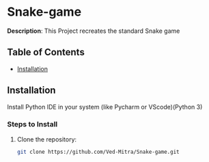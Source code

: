 # Snake-game

**Description**: This Project recreates the standard Snake game

## Table of Contents

- [Installation](#installation)

## Installation
Install Python IDE in your system (like Pycharm or VScode)(Python 3)

### Steps to Install
1. Clone the repository:
   ```bash
   git clone https://github.com/Ved-Mitra/Snake-game.git
